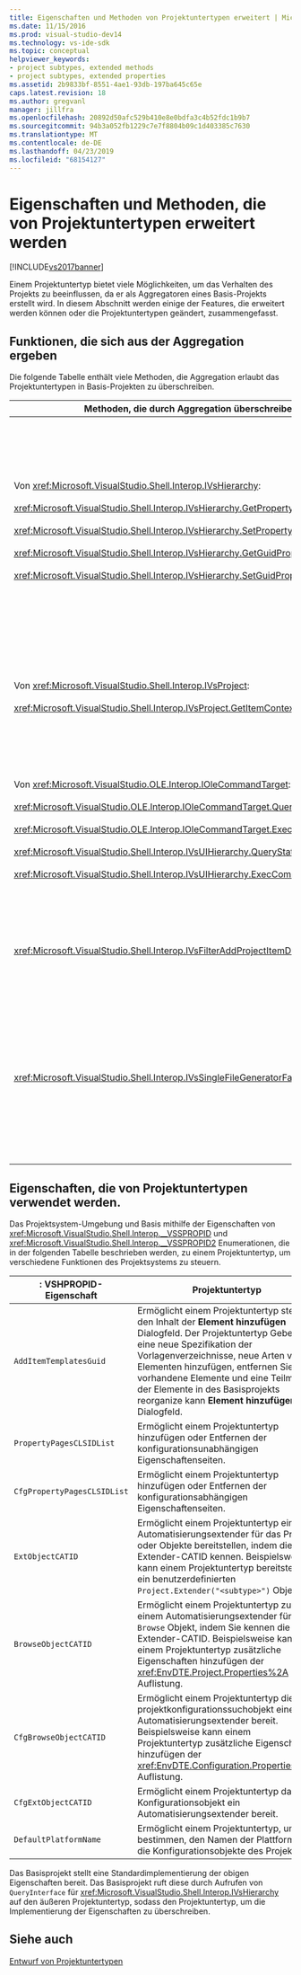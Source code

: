 ```yaml
---
title: Eigenschaften und Methoden von Projektuntertypen erweitert | Microsoft-Dokumentation
ms.date: 11/15/2016
ms.prod: visual-studio-dev14
ms.technology: vs-ide-sdk
ms.topic: conceptual
helpviewer_keywords:
- project subtypes, extended methods
- project subtypes, extended properties
ms.assetid: 2b9833bf-8551-4ae1-93db-197ba645c65e
caps.latest.revision: 18
ms.author: gregvanl
manager: jillfra
ms.openlocfilehash: 20892d50afc529b410e8e0bdfa3c4b52fdc1b9b7
ms.sourcegitcommit: 94b3a052fb1229c7e7f8804b09c1d403385c7630
ms.translationtype: MT
ms.contentlocale: de-DE
ms.lasthandoff: 04/23/2019
ms.locfileid: "68154127"
---
```

# <a name="properties-and-methods-extended-by-project-subtypes"></a>Eigenschaften und Methoden, die von Projektuntertypen erweitert werden
[!INCLUDE[vs2017banner](../../includes/vs2017banner.md)]

Einem Projektuntertyp bietet viele Möglichkeiten, um das Verhalten des Projekts zu beeinflussen, da er als Aggregatoren eines Basis-Projekts erstellt wird. In diesem Abschnitt werden einige der Features, die erweitert werden können oder die Projektuntertypen geändert, zusammengefasst.  
  
## <a name="features-gained-by-aggregation"></a>Funktionen, die sich aus der Aggregation ergeben  
 Die folgende Tabelle enthält viele Methoden, die Aggregation erlaubt das Projektuntertypen in Basis-Projekten zu überschreiben.  
  
|Methoden, die durch Aggregation überschreiben|Projektuntertyp|  
|---------------------------------------|---------------------|  
|Von <xref:Microsoft.VisualStudio.Shell.Interop.IVsHierarchy>:<br /><br /> <xref:Microsoft.VisualStudio.Shell.Interop.IVsHierarchy.GetProperty%2A><br /><br /> <xref:Microsoft.VisualStudio.Shell.Interop.IVsHierarchy.SetProperty%2A><br /><br /> <xref:Microsoft.VisualStudio.Shell.Interop.IVsHierarchy.GetGuidProperty%2A><br /><br /> <xref:Microsoft.VisualStudio.Shell.Interop.IVsHierarchy.SetGuidProperty%2A>|Ermöglicht einem Projektuntertyp<br /><br /> -Ändern der Beschriftung und das Symbol der Projektknoten.<br />– Überschreiben vollständig Projekt `Browse` Objekt.<br />-Steuern Sie, ob das Projekt umbenannt werden kann.<br />-Control-Sortierreihenfolge.<br />-Control-Benutzerkontext für die dynamische Hilfe.|  
|Von <xref:Microsoft.VisualStudio.Shell.Interop.IVsProject>:<br /><br /> <xref:Microsoft.VisualStudio.Shell.Interop.IVsProject.GetItemContext%2A>|Ermöglicht einem Projektuntertyp steuern, welche kontextbezogene Dienste für Designer und Editoren bereitgestellt werden.|  
|Von <xref:Microsoft.VisualStudio.OLE.Interop.IOleCommandTarget>:<br /><br /> <xref:Microsoft.VisualStudio.OLE.Interop.IOleCommandTarget.QueryStatus%2A><br /><br /> <xref:Microsoft.VisualStudio.OLE.Interop.IOleCommandTarget.Exec%2A><br /><br /> <xref:Microsoft.VisualStudio.Shell.Interop.IVsUIHierarchy.QueryStatusCommand%2A><br /><br /> <xref:Microsoft.VisualStudio.Shell.Interop.IVsUIHierarchy.ExecCommand%2A>|Ermöglicht einem Projektuntertyp<br /><br /> -Befehlsrouting für Projektbefehle beteiligt.<br />-Hinzufügen, entfernen oder deaktiviert das Ambiente Projektbefehlen und aktive Projektmappen-Explorer-Befehle.|  
|<xref:Microsoft.VisualStudio.Shell.Interop.IVsFilterAddProjectItemDlg2>|Ermöglicht den Projektuntertyp filtern, was in der Benutzer sieht die **neues Element hinzufügen** Dialogfeld.|  
|<xref:Microsoft.VisualStudio.Shell.Interop.IVsSingleFileGeneratorFactory>|Ermöglicht einem Projektuntertyp<br /><br /> -Bestimmen Sie den Standardgenerator vorgegebene Dateierweiterung ein.<br />-Ein COM-Objekt einen für Menschen lesbaren generatornamen zuordnen.|  
  
## <a name="properties-used-by-project-subtypes"></a>Eigenschaften, die von Projektuntertypen verwendet werden.  
 Das Projektsystem-Umgebung und Basis mithilfe der Eigenschaften von <xref:Microsoft.VisualStudio.Shell.Interop.__VSSPROPID> und <xref:Microsoft.VisualStudio.Shell.Interop.__VSSPROPID2> Enumerationen, die in der folgenden Tabelle beschrieben werden, zu einem Projektuntertyp, um verschiedene Funktionen des Projektsystems zu steuern.  
  
|: VSHPROPID-Eigenschaft|Projektuntertyp|  
|------------------------|---------------------|  
|`AddItemTemplatesGuid`|Ermöglicht einem Projektuntertyp steuern den Inhalt der **Element hinzufügen** Dialogfeld. Der Projektuntertyp Geben Sie eine neue Spezifikation der Vorlagenverzeichnisse, neue Arten von Elementen hinzufügen, entfernen Sie vorhandene Elemente und eine Teilmenge der Elemente in des Basisprojekts reorganize kann **Element hinzufügen** Dialogfeld.|  
|`PropertyPagesCLSIDList`|Ermöglicht einem Projektuntertyp hinzufügen oder Entfernen der konfigurationsunabhängigen Eigenschaftenseiten.|  
|`CfgPropertyPagesCLSIDList`|Ermöglicht einem Projektuntertyp hinzufügen oder Entfernen der konfigurationsabhängigen Eigenschaftenseiten.|  
|`ExtObjectCATID`|Ermöglicht einem Projektuntertyp einem Automatisierungsextender für das Projekt oder Objekte bereitstellen, indem die Extender-CATID kennen. Beispielsweise kann einem Projektuntertyp bereitstellen ein benutzerdefinierten `Project.Extender("<subtype>")` Objekt.|  
|`BrowseObjectCATID`|Ermöglicht einem Projektuntertyp zu einem Automatisierungsextender für die `Browse` Objekt, indem Sie kennen die Extender-CATID. Beispielsweise kann einem Projektuntertyp zusätzliche Eigenschaften hinzufügen der <xref:EnvDTE.Project.Properties%2A> Auflistung.|  
|`CfgBrowseObjectCATID`|Ermöglicht einem Projektuntertyp die projektkonfigurationssuchobjekt einem Automatisierungsextender bereit. Beispielsweise kann einem Projektuntertyp zusätzliche Eigenschaften hinzufügen der <xref:EnvDTE.Configuration.Properties%2A> Auflistung.|  
|`CfgExtObjectCATID`|Ermöglicht einem Projektuntertyp das Konfigurationsobjekt ein Automatisierungsextender bereit.|  
|`DefaultPlatformName`|Ermöglicht einem Projektuntertyp, um zu bestimmen, den Namen der Plattform für die Konfigurationsobjekte des Projekts an.|  
  
 Das Basisprojekt stellt eine Standardimplementierung der obigen Eigenschaften bereit. Das Basisprojekt ruft diese durch Aufrufen von `QueryInterface` für <xref:Microsoft.VisualStudio.Shell.Interop.IVsHierarchy> auf den äußeren Projektuntertyp, sodass den Projektuntertyp, um die Implementierung der Eigenschaften zu überschreiben.  
  
## <a name="see-also"></a>Siehe auch  
 [Entwurf von Projektuntertypen](../../extensibility/internals/project-subtypes-design.md)
